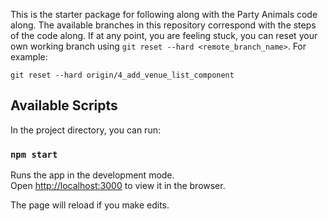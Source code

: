 This is the starter package for following along with the Party Animals code along. The available branches in this repository correspond with the steps of the code along. If at any point, you are feeling stuck, you can reset your own working branch using `git reset --hard <remote_branch_name>`. For example:

```
git reset --hard origin/4_add_venue_list_component
```

## Available Scripts

In the project directory, you can run:

### `npm start`

Runs the app in the development mode.<br>
Open [http://localhost:3000](http://localhost:3000) to view it in the browser.

The page will reload if you make edits.<br>

